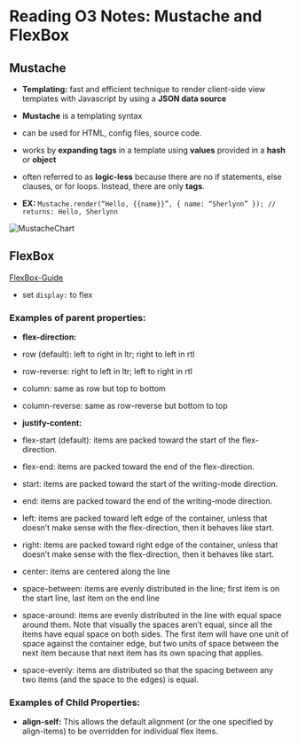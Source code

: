 # Reading O3 Notes: Mustache and FlexBox

## Mustache 
- **Templating:**  fast and efficient technique to render client-side view templates with Javascript by using a **JSON data source**

- **Mustache** is a templating syntax
-  can be used for HTML, config files, source code.
- works by **expanding tags** in a template using **values** provided in a **hash** or **object**
- often referred to as **logic-less** because there are no if statements, else clauses, or for loops. Instead, there are only **tags**.
- **EX:** `Mustache.render(“Hello, {{name}}”, { name: “Sherlynn” }); // returns: Hello, Sherlynn`

![MustacheChart](https://miro.medium.com/max/1050/1*LbqYj87xlazySm6wE0Q2lA.png)

## FlexBox
[FlexBox-Guide](https://css-tricks.com/product/css-flexbox-poster/)
- set `display:` to flex
### Examples of parent properties:
- **flex-direction:**
- row (default): left to right in ltr; right to left in rtl
- row-reverse: right to left in ltr; left to right in rtl
- column: same as row but top to bottom
- column-reverse: same as row-reverse but bottom to top

- **justify-content:**
- flex-start (default): items are packed toward the start of the flex-direction.
- flex-end: items are packed toward the end of the flex-direction.
- start: items are packed toward the start of the writing-mode direction.
- end: items are packed toward the end of the writing-mode direction.
- left: items are packed toward left edge of the container, unless that doesn’t make sense with the flex-direction, then it behaves like start.
- right: items are packed toward right edge of the container, unless that doesn’t make sense with the flex-direction, then it behaves like start.
- center: items are centered along the line
- space-between: items are evenly distributed in the line; first item is on the start line, last item on the end line
- space-around: items are evenly distributed in the line with equal space around them. Note that visually the spaces aren’t equal, since all the items have equal space on both sides. The first item will have one unit of space against the container edge, but two units of space between the next item because that next item has its own spacing that applies.
- space-evenly: items are distributed so that the spacing between any two items (and the space to the edges) is equal.

### Examples of Child Properties:
- **align-self:** This allows the default alignment (or the one specified by align-items) to be overridden for individual flex items.

